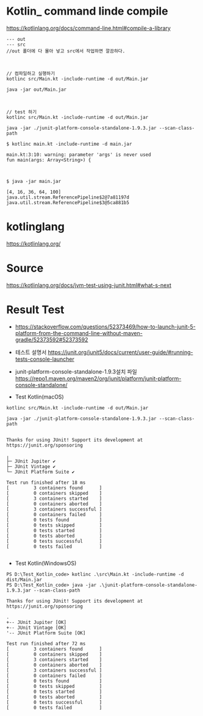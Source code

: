 # Kotlin_ command linde compile

https://kotlinlang.org/docs/command-line.html#compile-a-library


```
--- out 
--- src
//out 폴더에 다 몰아 넣고 src에서 작업하면 깔끔하다.



// 컴파일하고 실행하기 
kotlinc src/Main.kt -include-runtime -d out/Main.jar

java -jar out/Main.jar



// test 하기 
kotlinc src/Main.kt -include-runtime -d out/Main.jar

java -jar ./junit-platform-console-standalone-1.9.3.jar --scan-class-path

```



```
$ kotlinc main.kt -include-runtime -d main.jar

main.kt:3:10: warning: parameter 'args' is never used
fun main(args: Array<String>) { 



$ java -jar main.jar

[4, 16, 36, 64, 100]
java.util.stream.ReferencePipeline$2@7a81197d
java.util.stream.ReferencePipeline$3@5ca881b5
```

# kotlinglang

https://kotlinlang.org/


# Source 

https://kotlinlang.org/docs/jvm-test-using-junit.html#what-s-next

# Result Test


- https://stackoverflow.com/questions/52373469/how-to-launch-junit-5-platform-from-the-command-line-without-maven-gradle/52373592#52373592

- 테스트 설명서 https://junit.org/junit5/docs/current/user-guide/#running-tests-console-launcher

- junit-platform-console-standalone-1.9.3설치 파일 https://repo1.maven.org/maven2/org/junit/platform/junit-platform-console-standalone/

- Test Kotlin(macOS)

```
kotlinc src/Main.kt -include-runtime -d out/Main.jar

java -jar ./junit-platform-console-standalone-1.9.3.jar --scan-class-path


Thanks for using JUnit! Support its development at https://junit.org/sponsoring

╷
├─ JUnit Jupiter ✔
├─ JUnit Vintage ✔
└─ JUnit Platform Suite ✔

Test run finished after 18 ms
[         3 containers found      ]
[         0 containers skipped    ]
[         3 containers started    ]
[         0 containers aborted    ]
[         3 containers successful ]
[         0 containers failed     ]
[         0 tests found           ]
[         0 tests skipped         ]
[         0 tests started         ]
[         0 tests aborted         ]
[         0 tests successful      ]
[         0 tests failed          ]
  
```


- Test Kotlin(WindowsOS)

```
PS D:\Test_Kotlin_code> kotlinc .\src\Main.kt -include-runtime -d dist/Main.jar
PS D:\Test_Kotlin_code> java -jar .\junit-platform-console-standalone-1.9.3.jar --scan-class-path

Thanks for using JUnit! Support its development at https://junit.org/sponsoring

.
+-- JUnit Jupiter [OK]
+-- JUnit Vintage [OK]
'-- JUnit Platform Suite [OK]

Test run finished after 72 ms
[         3 containers found      ]
[         0 containers skipped    ]
[         3 containers started    ]
[         0 containers aborted    ]
[         3 containers successful ]
[         0 containers failed     ]
[         0 tests found           ]
[         0 tests skipped         ]
[         0 tests started         ]
[         0 tests aborted         ]
[         0 tests successful      ]
[         0 tests failed          ] 
  
```
